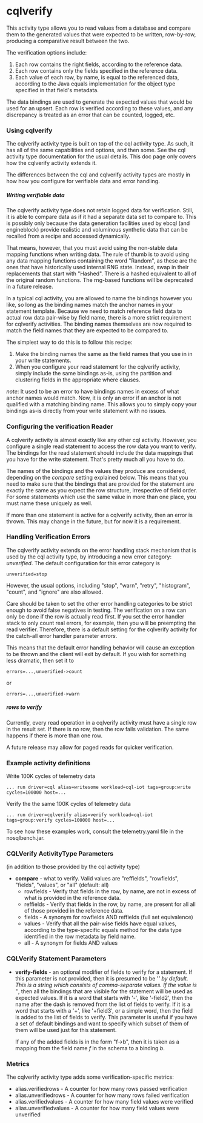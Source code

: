 # cqlverify

This activity type allows you to read values from a database and compare them to
the generated values that were expected to be written, row-by-row, producing a
comparative result between the two.

The verification options include:

1. Each row contains the right fields, according to the reference data.
2. Each row contains only the fields specified in the reference data.
3. Each value of each row, by name, is equal to the referenced data,
   according to the Java equals implementation for the object type
   specified in that field's metadata.

The data bindings are used to generate the expected values that would be used
for an upsert. Each row is verified according to these values, and any
discrepancy is treated as an error that can be counted, logged, etc.

### Using cqlverify

The cqlverify activity type is built on top of the cql activity type. As such,
it has all of the same capabilities and options, and then some. See the cql
activity type documentation for the usual details. This doc page only covers how
the cqlverify activity extends it.

The differences between the cql and cqlverify activity types are mostly in how
how you configure for verifiable data and error handling.

##### Writing verifiable data

The cqlverify activity type does not retain logged data for verification. Still,
it is able to compare data as if it had a separate data set to compare to. This
is possibly only because the data generation facilities used by ebcql (and
engineblock) provide realistic and voluminous synthetic data that can be
recalled from a recipe and accessed dynamically.

That means, however, that you must avoid using the non-stable data mapping
functions when writing data. The rule of thumb is to avoid using any data
mapping functions containing the word "Random", as these are the ones that have
historically used internal RNG state. Instead, swap in their replacements that
start with "Hashed". There is a hashed equivalent to all of the original random
functions. The rng-based functions will be deprecated in a future release.

In a typical cql activity, you are allowed to name the bindings however you
like, so long as the binding names match the anchor names in your statement
template. Because we need to match reference field data to actual row data
pair-wise by field name, there is a more strict requirement for cqlverify
activities. The binding names themselves are now required to match the field
names that they are expected to be compared to.

The simplest way to do this is to follow this recipe:

1. Make the binding names the same as the field names that you use in
   in your write statements.
2. When you configure your read statement for the cqlverify activity,
   simply include the same bindings as-is, using the partition and
   clustering fields in the appropriate where clauses.

*note*: It used to be an error to have bindings names in excess of what anchor
names would match. Now, it is only an error if an anchor is not qualified with
a matching binding name. This allows you to simply copy your bindings as-is
directly from your write statement with no issues.

### Configuring the verification Reader

A cqlverify activity is almost exactly like any other cql activity. However, you
configure a single read statement to access the row data you want to verify. The
bindings for the read statement should include the data mappings that you have
for the write statement. That's pretty much all you have to do.

The names of the bindings and the values they produce are considered, depending
on the *compare* setting explained below. This means that you need to make sure
that the bindings that are provided for the statement are exactly the same as
you expect the row structure, irrespective of field order. For some statements
which use the same value in more than one place, you must name these uniquely
as well.

If more than one statement is active for a cqlverify activity, then an error is
thrown. This may change in the future, but for now it is a requirement.

### Handling Verification Errors

The cqlverify activity extends on the error handling stack mechanism that is
used by the cql activity type, by introducing a new error category:
*unverified*. The default configuration for this error category is

    unverified=stop

However, the usual options, including "stop", "warn", "retry", "histogram",
"count", and "ignore" are also allowed.

Care should be taken to set the other error handling categories to be strict
enough to avoid false negatives in testing. The verification on a row can only
be done if the row is actually read first. If you set the error handler stack to
only count real errors, for example, then you will be preempting the read
verifier. Therefore, there is a default setting for the cqlverify activity for
the catch-all error handler parameter *errors*.

This means that the default error handling behavior will cause an exception to
be thrown and the client will exit by default. If you wish for something less
dramatic, then set it to

    errors=...,unverified->count

or

    errors=...,unverified->warn

##### rows to verify

Currently, every read operation in a cqlverify activity must have a single row
in the result set. If there is no row, then the row fails validation. The same
happens if there is more than one row.

A future release may allow for paged reads for quicker verification.

### Example activity definitions

Write 100K cycles of telemetry data

    ... run driver=cql alias=writesome workload=cql-iot tags=group:write cycles=100000 host=...

Verify the the same 100K cycles of telemetry data

    ... run driver=cqlverify alias=verify workload=cql-iot tags=group:verify cycles=100000 host=...

To see how these examples work, consult the telemetry.yaml file in the nosqlbench.jar.

### CQLVerify ActivityType Parameters

(in addition to those provided by the cql activity type)

- **compare** - what to verify. Valid values are "reffields",
  "rowfields", "fields", "values", or "all"
   (default: all)
  - rowfields - Verify that fields in the row, by name, are
    not in excess of what is provided in the reference data.
  - reffields - Verify that fields in the row, by name, are
    present for all all of those provided in the reference data.
  - fields - A synonym for rowfields AND reffields
    (full set equivalence)
  - values - Verify that all the pair-wise fields have equal
    values, according to the type-specific equals method for
    the data type identified in the row metadata by field name.
  - all - A synonym for fields AND values

### CQLVerify Statement Parameters

- **verify-fields** - an optional modifier of fields to verify for a statement.
  If this parameter is not provided, then it is presumed to be '*' by default.
  This is a string which consists of comma-separate values. If the value
  is '*', then all the bindings that are visible for the statement will be
  used as expected values.
  If it is a word that starts with '-', like '-field2', then the name after the
  dash is removed from the list of fields to verify.
  If it is a word that starts with a '+', like '+field3', or a simple word,
  then the field is added to the list of fields to verify.
  This parameter is useful if you have a set of default bindings and want
  to specify which subset of them of them will be used just for this statement.

  If any of the added fields is in the form "f->b", then it is taken as a mapping
  from the field name _f_ in the schema to a binding _b_.

### Metrics

The cqlverify activity type adds some verification-specific metrics:

- alias.verifiedrows - A counter for how many rows passed verification
- alias.unverifiedrows - A counter for how many rows failed verification
- alias.verifiedvalues - A counter for how many field values were verified
- alias.unverifiedvalues - A counter for how many field values were unverified


